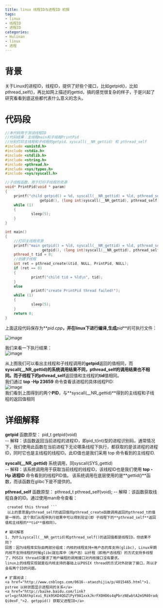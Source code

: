 ```yaml
---
title: linux 线程ID与进程ID 初探  
tags:
- linux
- 线程ID
- 进程ID
categories:
- Hulinan
- linux
- 进程
---
```

# 背景
关于Linux的进程ID，线程ID，提供了好些个接口，比如getpid()，比如pthread_self()，再比如网上描述的gettid，搞的感觉很复杂的样子，于是兴起了研究看看到底这些都代表什么意义的念头。
# 代码段
```C++
//本代码用于测试线程ID
//代码结果：主线程main和子线程PrintPid
//分别打印主线程和子线程的getpid、syscall(__NR_gettid) 和 pthread_self
#include <unistd.h>
#include <stdio.h>
#include <stdlib.h>
#include <string.h>
#include <pthread.h>
#include <sys/types.h>
#include <sys/syscall.h>

//子线程函数，用于打印子线程的资源
void* PrintPid(void * param)
{
	printf("child getpid() = %d, syscall(__NR_gettid) = %ld, pthread_self() = %ld\n",
	    		getpid(), (long int)syscall(__NR_gettid), pthread_self());
	while (1)
	{   
	        sleep(5);
	}   
}

int main()
{
	//打印主线程资源
	printf("main getpid() = %ld, syscall(__NR_gettid) = %ld, pthread_self() = %ld\n",
				 getpid(), (long int)syscall(__NR_gettid), pthread_self());
	pthread_t tid = 0;
	//创建子线程
	int ret = pthread_create(&tid, NULL, PrintPid, NULL);   
	if (ret == 0)
	{   
	        printf("child tid = %ld\n", tid);
	}   
	else
	        printf("create PrintPid thread failed!");
	while (1)
	{   
	        sleep(5);
	}    
	return 0;
}
```
<!-- more -->
上面这段代码保存为**_pid.cpp_**，并在linux下进行编译,生成**_pid_**的可执行文件：  

![image](http://ww3.sinaimg.cn/mw1024/825b97ebjw1fa1utct3jkj20e601ka9z.jpg)

我们来看一下执行结果：  
![image](http://ww3.sinaimg.cn/mw690/825b97ebjw1fa1ux1itz4j20j8027q30.jpg)  

从上图我们可以看出主线程和子线程调用的**getpid**返回的值相同，而**syscall(__NR_gettid)**的系统调用结果不同，**pthread_self**的调用结果也不相同。而子线程下的**pthread_self**返回值和主线程的**tid**值相同。  
我们通过 **top -Hp 23659** 命令查看该进程的具体线程PID:  
![image](http://ww2.sinaimg.cn/mw690/825b97ebjw1fa1vb1i8aoj20ez02baa2.jpg)  
我们看到上图得到的两个**PID**，与**syscall(__NR_gettid)**得到的主线程和子线程的返回值相同

# 详细解释

**getpid**  	函数原型： pid_t getpid(void)   
-- 解释：该函数返回当前进程的进程ID，即pid_t(int)型的进程识别码，通常情况下，我们使用此函数在当前进程下无论哪条线程下执行，都获取的是该进程的进程ID，同时它也是主线程的线程ID。此ID值也是我们采用 top 命令看到的主线程ID.  

**syscall(__NR_gettid)** 	系统调用，同syscall(SYS_gettid)  
-- 解释：该系统调用用于获取当前线程的线程ID，该线程ID也是我们使用 __top -Hp 进程ID__ 命令看到的线程PID值。 该系统调用在底层使用的是**gettid()**函数，而该函数在glibc下是不提供的。  

**pthread_self** 	函数原型： pthread_t pthread_self(void);
-- 解释：该函数获取线程自身的ID。通过使用man命令查看：  
``` The  pthread_self() function returns the ID of the calling thread.  This is the same value that is returned in *thread in the pthread_create(3) call that
 created this thread ```  
 以上的意思是pthread_self的返回值同pthread_create函数调用返回的pthread_t的值是一样的。这个我们从程序执行结果中可以得到验证(即 子线程下的**pthread_self**返回值和主线程的**tid**值相同)。  

# 疑问解答
1. 为什么syscall(__NR_gettid)和pthread_self()的返回值都是线程ID，但结果不同？  
回答：因为线程库实际由两部分组成：内核的线程支持+用户态的库支持(glibc), Linux早期内核不支持线程的时候glibc就在库中（用户态）以纤程（即用户态线程）的方式支持多线程了，POSIX thread只要求了用户编程的调用接口对内核接口没有要求。
linux上的线程实现就是在内核支持的基础上以POSIX thread的方式对外封装了接口，所以才会有两个ID的问题。

# 扩展阅读：   
<a href="http://www.cnblogs.com/0616--ataozhijia/p/4015465.html">1. pstree 以树状图显示进程间的关系</a>  
<a href="http://baike.baidu.com/link?url=gzfA36tkplxui_Rik9SKD4QGZlPyY9A1xxkJkrFXOHO6s4qPbrzNEwbtA2mSM40radgZVvVTYlui1y-Qi0exF_">2. getppid() 获取父进程ID</a>  
